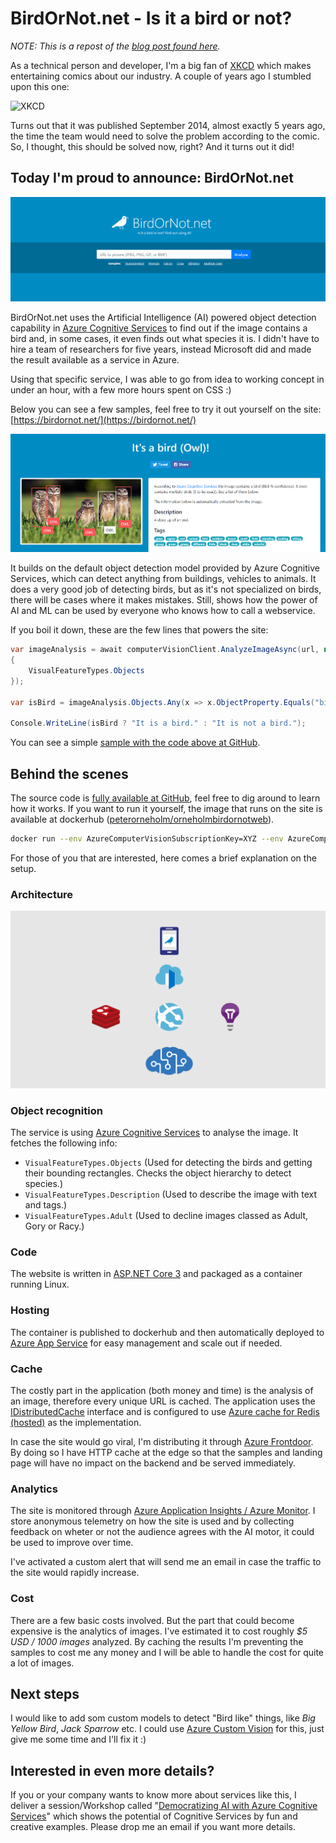 # BirdOrNot.net - Is it a bird or not?

*NOTE: This is a repost of the [blog post found here](https://bit.ly/po-birdornot-blog).*

As a technical person and developer, I'm a big fan of [XKCD](https://xkcd.com/) which makes entertaining comics about our industry. A couple of years ago I stumbled upon this one:

![XKCD](https://imgs.xkcd.com/comics/tasks.png)

Turns out that it was published September 2014, almost exactly 5 years ago, the time the team would need to solve the problem according to the comic. So, I thought, this should be solved now, right? And it turns out it did!

## Today I'm proud to announce: BirdOrNot.net

![BirdOrNot.net](docs/images/BirdOrNotNet_Form.png)

BirdOrNot.net uses the Artificial Intelligence (AI) powered object detection capability in [Azure Cognitive Services](https://bit.ly/azure-cog-computer-vision) to find out if the image contains a bird and, in some cases, it even finds out what species it is. I didn't have to hire a team of researchers for five years, instead Microsoft did and made the result available as a service in Azure.

Using that specific service, I was able to go from idea to working concept in under an hour, with a few more hours spent on CSS :)

Below you can see a few samples, feel free to try it out yourself on the site:
[https://birdornot.net/](https://birdornot.net/)

![BirdOrNot.net](docs/images/BirdOrNotNet_Owl.png)

It builds on the default object detection model provided by Azure Cognitive Services, which can detect anything from buildings, vehicles to animals. It does a very good job of detecting birds, but as it's not specialized on birds, there will be cases where it makes mistakes. Still, shows how the power of AI and ML can be used by everyone who knows how to call a webservice.

If you boil it down, these are the few lines that powers the site:
```csharp
var imageAnalysis = await computerVisionClient.AnalyzeImageAsync(url, new List<VisualFeatureTypes>
{
    VisualFeatureTypes.Objects
});

var isBird = imageAnalysis.Objects.Any(x => x.ObjectProperty.Equals("bird"));

Console.WriteLine(isBird ? "It is a bird." : "It is not a bird.");
```

You can see a simple [sample with the code above at GitHub](https://github.com/PeterOrneholm/BirdOrNot.net/tree/master/src/Orneholm.BirdOrNot.SimpleSample/Program.cs).

## Behind the scenes

The source code is [fully available at GitHub](https://github.com/PeterOrneholm/BirdOrNot.net/tree/master/src/Orneholm.BirdOrNot.SimpleSample), feel free to dig around to learn how it works. If you want to run it yourself, the image that runs on the site is available at dockerhub ([peterorneholm/orneholmbirdornotweb](https://hub.docker.com/r/peterorneholm/orneholmbirdornotweb)).

```bash
docker run --env AzureComputerVisionSubscriptionKey=XYZ --env AzureComputerVisionEndpoint=ABC peterorneholm/orneholmbirdornotweb
```

For those of you that are interested, here comes a brief explanation on the setup.

### Architecture

![Architecture](docs/images/BirdOrNotNet_Architecture.png)

### Object recognition

The service is using [Azure Cognitive Services](https://bit.ly/azure-cog-computer-vision) to analyse the image. It fetches the following info:

- `VisualFeatureTypes.Objects` (Used for detecting the birds and getting their bounding rectangles. Checks the object hierarchy to detect species.)
- `VisualFeatureTypes.Description` (Used to describe the image with text and tags.)
- `VisualFeatureTypes.Adult` (Used to decline images classed as Adult, Gory or Racy.)

### Code

The website is written in [ASP.NET Core 3](https://asp.net/) and packaged as a container running Linux.

### Hosting

The container is published to dockerhub and then automatically deployed to [Azure App Service](https://azure.microsoft.com/en-us/services/app-service/containers/) for easy management and scale out if needed.

### Cache

The costly part in the application (both money and time) is the analysis of an image, therefore every unique URL is cached. The application uses the [IDistributedCache](https://docs.microsoft.com/en-us/aspnet/core/performance/caching/distributed?view=aspnetcore-3.0) interface and is configured to use [Azure cache for Redis (hosted)](https://azure.microsoft.com/en-us/services/cache/) as the implementation.

In case the site would go viral, I'm distributing it through [Azure Frontdoor](https://azure.microsoft.com/en-us/services/frontdoor/). By doing so I have HTTP cache at the edge so that the samples and landing page will have no impact on the backend and be served immediately.

### Analytics

The site is monitored through [Azure Application Insights / Azure Monitor](https://azure.microsoft.com/en-us/services/monitor/). I store anonymous telemetry on how the site is used and by collecting feedback on wheter or not the audience agrees with the AI motor, it could be used to improve over time.

I've activated a custom alert that will send me an email in case the traffic to the site would rapidly increase.

### Cost

There are a few basic costs involved. But the part that could become expensive is the analytics of images. I've estimated it to cost roughly *$5 USD / 1000 images* analyzed. By caching the results I'm preventing the samples to cost me any money and I will be able to handle the cost for quite a lot of images.

## Next steps

I would like to add som custom models to detect "Bird like" things, like *Big Yellow Bird*, *Jack Sparrow* etc. I could use [Azure Custom Vision](https://azure.microsoft.com/en-us/services/cognitive-services/custom-vision-service/) for this, just give me some time and I'll fix it :)

## Interested in even more details?

If you or your company wants to know more about services like this, I deliver a session/Workshop called "[Democratizing AI with Azure Cognitive Services](http://bit.ly/peterorneholm-democratizing-ai)" which shows the potential of Cognitive Services by fun and creative examples. Please drop me an email if you want more details.